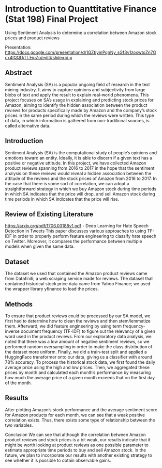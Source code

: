# Introduction to Quanttitative Finance (Stat 198) Final Project
Using Sentiment Analysis to determine a correlation between Amazon stock prices and product reviews

Presentation: https://docs.google.com/presentation/d/1QZtjymPqnNy_sGf3v1zoxwtoZn7Ocx4IQQDrTLEioZo/edit#slide=id.p

## Abstract
Sentiment Analysis (SA) is a popular ongoing field of research in the text mining industry. It aims to capture opinions and subjectivity from large blobs of text and apply the result to explain real-world phenomena. This project focuses on SA’s usage in explaining and predicting stock prices for Amazon, aiming to identify the hidden association between the product reviews for products specifically made by Amazon and the company’s stock prices in the same period during which the reviews were written. This type of data, in which information is gathered from non-traditional sources, is called alternative data. 

## Introduction
Sentiment Analysis (SA) is the computational study of people’s opinions and emotions toward an entity. Ideally, it is able to discern if a given text has a positive or negative attitude. In this project, we have collected Amazon product reviews spanning from 2016 to 2017 in the hope that the sentiment analysis on these reviews would reveal a hidden association between the attitude of the reviews and the stock prices of Amazon from 2016 to 2017. In the case that there is some sort of correlation, we can adopt a straightforward strategy in which we buy Amazon stock during time periods in which SA indicates that the price will drop, and sell Amazon stock during time periods in which SA indicates that the price will rise. 

## Review of Existing Literature
https://arxiv.org/pdf/1706.00188v1.pdf - Deep Learning for Hate Speech Detection in Tweets
This paper discusses various approaches to using TF-IDF in order to properly perform feature engineering to classify hate speech on Twitter. Moreover, it compares the performance between multiple models when given the same data.

## Dataset
The dataset we used that contained the Amazon product reviews came from Datafiniti, a web scraping service made for reviews. The dataset that contained historical stock price data came from Yahoo Finance; we used the wrapper library yfinance to load the prices.

## Methods
To ensure that product reviews could be processed by our SA model, we first had to determine how to clean the reviews and then stem/lemmatize them. Afterward, we did feature engineering by using term frequency-inverse document frequency (TF-IDF) to figure out the relevancy of a given word used in the product reviews. From our exploratory data analysis, we noted that there was a low amount of negative sentiment reviews, so we performed random oversampling in order to make the class distribution of the dataset more uniform. Finally, we did a train-test split and applied a HuggingFace transformer onto our data, giving us a classifier with around 78% accuracy. To process the historical stock data, we first found the daily average price using the high and low prices. Then, we aggregated these prices by month and calculated each month’s performance by measuring how much the average price of a given month exceeds that on the first day of the month. 

## Results
After plotting Amazon’s stock performance and the average sentiment score for Amazon products for each month, we can see that a weak positive correlation exists. Thus, there exists some type of relationship between the two variables. 

Conclusion
We can see that although the correlation between Amazon product reviews and stock prices is a bit weak, our results indicate that it might be worth looking at product reviews as one possible parameter to estimate appropriate time periods to buy and sell Amazon stock. In the future, we plan to incorporate our results with another existing strategy to see whether it is possible to obtain observable gains. 


